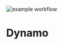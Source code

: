 ![example workflow](https://github.com/TBlauwe/Dynamo/actions/workflows/build.yml/badge.svg)

# Dynamo
